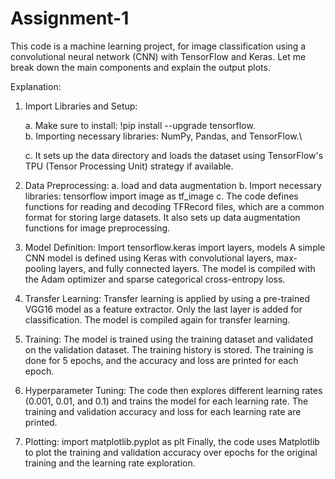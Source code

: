 # Assignment-1
This code is a machine learning project, for image classification using a convolutional neural network (CNN) with TensorFlow and Keras. Let me break down the main components and explain the output plots.

Explanation:

   1. Import Libraries and Setup:

         a. Make sure to install: !pip install --upgrade tensorflow.      
         b. Importing necessary libraries: NumPy, Pandas, and TensorFlow.\
      
         c. It sets up the data directory and loads the dataset using TensorFlow's TPU (Tensor Processing Unit) strategy if available.

  3. Data Preprocessing:
          a. load and data augmentation
          b. Import necessary libraries: tensorflow import image as tf_image
          c. The code defines functions for reading and decoding TFRecord files, which are a common format for storing large datasets.
             It also sets up data augmentation functions for image preprocessing.

  4.  Model Definition: Import tensorflow.keras import layers, models
            A simple CNN model is defined using Keras with convolutional layers, max-pooling layers, and fully connected layers.
            The model is compiled with the Adam optimizer and sparse categorical cross-entropy loss.

  5. Transfer Learning:
        Transfer learning is applied by using a pre-trained VGG16 model as a feature extractor. Only the last layer is added for classification.
        The model is compiled again for transfer learning.

  6. Training:
        The model is trained using the training dataset and validated on the validation dataset. The training history is stored.
        The training is done for 5 epochs, and the accuracy and loss are printed for each epoch.

  7. Hyperparameter Tuning:
        The code then explores different learning rates (0.001, 0.01, and 0.1) and trains the model for each learning rate.
        The training and validation accuracy and loss for each learning rate are printed.

  8. Plotting: import matplotlib.pyplot as plt
        Finally, the code uses Matplotlib to plot the training and validation accuracy over epochs for the original training and the learning rate exploration.
